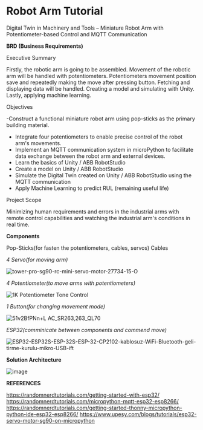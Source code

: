 # Robot Arm Tutorial

Digital Twin in Machinery and Tools – Miniature Robot Arm with Potentiometer-based Control and MQTT Communication

__BRD (Business Requirements)__

Executive Summary

Firstly, the robotic arm is going to be assembled. Movement of the robotic arm will be handled with
potentiometers. Potentiometers movement position save and repeatedly making the move after pressing button.
Fetching and displaying data will be handled. Creating a model and simulating with
Unity. Lastly, applying machine learning.

Objectives

-Construct a functional miniature robot arm using pop-sticks as the primary building material.
- Integrate four potentiometers to enable precise control of the robot arm's movements.
- Implement an MQTT communication system in microPython to facilitate data exchange between the
robot arm and external devices.
- Learn the basics of Unity / ABB RobotStudio
- Create a model on Unity / ABB RobotStudio
- Simulate the Digital Twin created on Unity / ABB RobotStudio using the MQTT communication
- Apply Machine Learning to predict RUL (remaining useful life)

Project Scope

Minimizing human requirements and errors in the industrial arms with remote control capabilities and
watching the industrial arm's conditions in real time.

__Components__

Pop-Sticks(for fasten the potentiometers, cables, servos) 
Cables

*4 Servo(for moving arm)*

![tower-pro-sg90-rc-mini-servo-motor-27734-15-O](https://github.com/berkayguzel06/Robotic_Arm/assets/98205992/6089d2a8-8e00-4b01-b1b5-287d6eba752e)

*4 Potentiometer(to move arms with potentiometers)*

![1K Potentiometer Tone Control](https://github.com/berkayguzel06/Robotic_Arm/assets/98205992/818d1beb-f3f1-49c4-90d1-45147cfbbf8a)

*1 Button(for changing movement mode)*

![51v2BfPNn+L _AC_SR263,263_QL70_](https://github.com/berkayguzel06/Robotic_Arm/assets/98205992/f62af6e7-0942-405d-8be6-b0a72fb310ad)

*ESP32(comminicate between components and commend move)*

![ESP32-ESP32S-ESP-32S-ESP-32-CP2102-kablosuz-WiFi-Bluetooth-geli-tirme-kurulu-mikro-USB-ift](https://github.com/berkayguzel06/Robotic_Arm/assets/98205992/67400aff-2aeb-4189-a466-e98cba80383d)


__Solution Architecture__

![image](https://github.com/berkayguzel06/Robotic_Arm/assets/98205992/6f2dd60f-a43e-4943-bf03-877cee7a59eb)

__REFERENCES__

https://randomnerdtutorials.com/getting-started-with-esp32/
https://randomnerdtutorials.com/micropython-mqtt-esp32-esp8266/
https://randomnerdtutorials.com/getting-started-thonny-micropython-python-ide-esp32-esp8266/
https://www.upesy.com/blogs/tutorials/esp32-servo-motor-sg90-on-micropython




